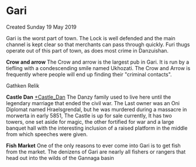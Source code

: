 # Gari
Created Sunday 19 May 2019

Gari is the worst part of town. The Lock is well defended and the main channel is kept clear so that merchants can pass through quickly. Furi thugs operate out of this part of town, as does most crime in Danzuishan. 

**Crow and arrow**
The Crow and arrow is the largest pub in Gari. It is run by a tiefling with a condescending smile named Ukhozati. The Crow and Arrow is frequently where people will end up finding their "criminal contacts". 
	
Gathken Relik

**Castle Dan**
[+Castle_Dan](./Gari/Castle_Dan.markdown) 
The Danzy family used to live here until the legendary marriage that ended the civil war. The Last owner was an Oni Diplomat named Hraelsgrendal, but he was murdered during a massacre in morwerta in early 5851, The Castle is up for sale currently, It has two towers, one set aside for magic, the other fortified for war and a large banquet hall with the interesting inclusion of a raised platform in the middle from which speeches were given. 
	
**Fish Market**
One of the only reasons to ever come into Gari is to get fish from the market. The denizens of Gari are nearly all fishers or rangers that head out into the wilds of the Gannaga basin
	




